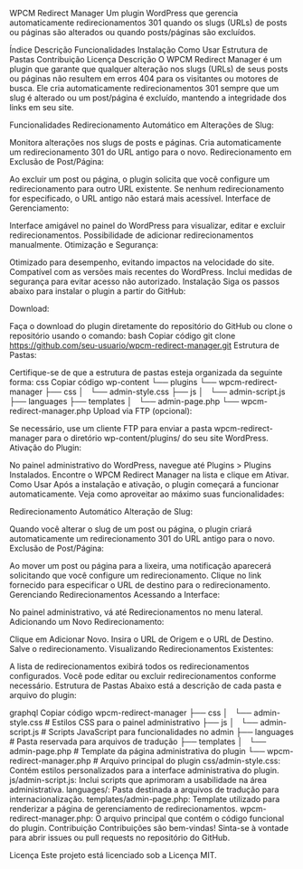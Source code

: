 WPCM Redirect Manager
Um plugin WordPress que gerencia automaticamente redirecionamentos 301 quando os slugs (URLs) de posts ou páginas são alterados ou quando posts/páginas são excluídos.

Índice
Descrição
Funcionalidades
Instalação
Como Usar
Estrutura de Pastas
Contribuição
Licença
Descrição
O WPCM Redirect Manager é um plugin que garante que qualquer alteração nos slugs (URLs) de seus posts ou páginas não resultem em erros 404 para os visitantes ou motores de busca. Ele cria automaticamente redirecionamentos 301 sempre que um slug é alterado ou um post/página é excluído, mantendo a integridade dos links em seu site.

Funcionalidades
Redirecionamento Automático em Alterações de Slug:

Monitora alterações nos slugs de posts e páginas.
Cria automaticamente um redirecionamento 301 do URL antigo para o novo.
Redirecionamento em Exclusão de Post/Página:

Ao excluir um post ou página, o plugin solicita que você configure um redirecionamento para outro URL existente.
Se nenhum redirecionamento for especificado, o URL antigo não estará mais acessível.
Interface de Gerenciamento:

Interface amigável no painel do WordPress para visualizar, editar e excluir redirecionamentos.
Possibilidade de adicionar redirecionamentos manualmente.
Otimização e Segurança:

Otimizado para desempenho, evitando impactos na velocidade do site.
Compatível com as versões mais recentes do WordPress.
Inclui medidas de segurança para evitar acesso não autorizado.
Instalação
Siga os passos abaixo para instalar o plugin a partir do GitHub:

Download:

Faça o download do plugin diretamente do repositório do GitHub ou clone o repositório usando o comando:
bash
Copiar código
git clone https://github.com/seu-usuario/wpcm-redirect-manager.git
Estrutura de Pastas:

Certifique-se de que a estrutura de pastas esteja organizada da seguinte forma:
css
Copiar código
wp-content
└── plugins
    └── wpcm-redirect-manager
        ├── css
        │   └── admin-style.css
        ├── js
        │   └── admin-script.js
        ├── languages
        ├── templates
        │   └── admin-page.php
        └── wpcm-redirect-manager.php
Upload via FTP (opcional):

Se necessário, use um cliente FTP para enviar a pasta wpcm-redirect-manager para o diretório wp-content/plugins/ do seu site WordPress.
Ativação do Plugin:

No painel administrativo do WordPress, navegue até Plugins > Plugins Instalados.
Encontre o WPCM Redirect Manager na lista e clique em Ativar.
Como Usar
Após a instalação e ativação, o plugin começará a funcionar automaticamente. Veja como aproveitar ao máximo suas funcionalidades:

Redirecionamento Automático
Alteração de Slug:

Quando você alterar o slug de um post ou página, o plugin criará automaticamente um redirecionamento 301 do URL antigo para o novo.
Exclusão de Post/Página:

Ao mover um post ou página para a lixeira, uma notificação aparecerá solicitando que você configure um redirecionamento.
Clique no link fornecido para especificar o URL de destino para o redirecionamento.
Gerenciando Redirecionamentos
Acessando a Interface:

No painel administrativo, vá até Redirecionamentos no menu lateral.
Adicionando um Novo Redirecionamento:

Clique em Adicionar Novo.
Insira o URL de Origem e o URL de Destino.
Salve o redirecionamento.
Visualizando Redirecionamentos Existentes:

A lista de redirecionamentos exibirá todos os redirecionamentos configurados.
Você pode editar ou excluir redirecionamentos conforme necessário.
Estrutura de Pastas
Abaixo está a descrição de cada pasta e arquivo do plugin:

graphql
Copiar código
wpcm-redirect-manager
├── css
│   └── admin-style.css         # Estilos CSS para o painel administrativo
├── js
│   └── admin-script.js         # Scripts JavaScript para funcionalidades no admin
├── languages                    # Pasta reservada para arquivos de tradução
├── templates
│   └── admin-page.php          # Template da página administrativa do plugin
└── wpcm-redirect-manager.php    # Arquivo principal do plugin
css/admin-style.css: Contém estilos personalizados para a interface administrativa do plugin.
js/admin-script.js: Inclui scripts que aprimoram a usabilidade na área administrativa.
languages/: Pasta destinada a arquivos de tradução para internacionalização.
templates/admin-page.php: Template utilizado para renderizar a página de gerenciamento de redirecionamentos.
wpcm-redirect-manager.php: O arquivo principal que contém o código funcional do plugin.
Contribuição
Contribuições são bem-vindas! Sinta-se à vontade para abrir issues ou pull requests no repositório do GitHub.

Licença
Este projeto está licenciado sob a Licença MIT.

